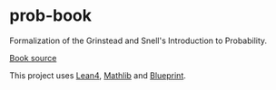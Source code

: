 # prob-book
Formalization of the Grinstead and Snell's Introduction to Probability.

[Book source](https://chance.dartmouth.edu/teaching_aids/books_articles/probability_book/book.html)

This project uses [Lean4](https://github.com/leanprover/lean4), [Mathlib](https://github.com/leanprover-community/mathlib4) and  [Blueprint](https://github.com/PatrickMassot/leanblueprint).
